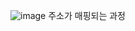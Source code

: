 ![image](https://github.com/rhenus9911/MobileNet_Maestro/assets/100738276/fb660d10-0e15-447f-96fc-06b6ccc37d13)
주소가 매핑되는 과정
